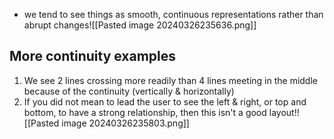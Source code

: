 - we tend to see things as smooth, continuous representations rather than abrupt changes![[Pasted image 20240326235636.png]]

## More continuity examples
1. We see 2 lines crossing more readily than 4 lines meeting in the middle because of the continuity (vertically & horizontally)
2. If you did not mean to lead the user to see the left & right, or top and bottom, to have a strong relationship, then this isn't a good layout!![[Pasted image 20240326235803.png]]